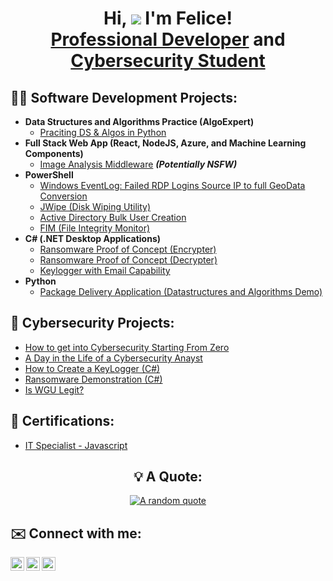 <div align="center">
  <h1>
    
  Hi, ![](https://user-images.githubusercontent.com/18350557/176309783-0785949b-9127-417c-8b55-ab5a4333674e.gif) I'm Felice!
  <br/>
      <a href="https://github.com/DL14m">Professional Developer</a> and 
      <a href="">Cybersecurity Student</a> 
  </h1>
</div>

  <h2> 👨‍💻 Software Development Projects:</h2>
  
  - <b>Data Structures and Algorithms Practice (AlgoExpert)</b>
    - [Praciting DS & Algos in Python](https://github.com/joshmadakor1/Algorithms-Practice)
  - <b>Full Stack Web App (React, NodeJS, Azure, and Machine Learning Components)</b>
    - [Image Analysis Middleware](https://github.com/joshmadakor1/4chan-Image-Analysis-Middleware-C964) <b><i>(Potentially NSFW)</b></i>
  - <b>PowerShell</b>
    - [Windows EventLog: Failed RDP Logins Source IP to full GeoData Conversion](https://github.com/joshmadakor1/Sentinel-Lab)
    - [JWipe (Disk Wiping Utility)](https://github.com/joshmadakor1/Jwipe.PowerShell)
    - [Active Directory Bulk User Creation](https://github.com/joshmadakor1/AD_PS)
    - [FIM (File Integrity Monitor)](https://github.com/joshmadakor1/PowerShell-Integrity-FIM)
  - <b>C# (.NET Desktop Applications)</b>
    - [Ransomware Proof of Concept (Encrypter)](https://github.com/joshmadakor1/EncrypterPOC)
    - [Ransomware Proof of Concept (Decrypter)](https://github.com/joshmadakor1/DecrypterPOC)
    - [Keylogger with Email Capability](https://github.com/joshmadakor1/Key-Logger-With-Email)
  - <b>Python</b>
    - [Package Delivery Application (Datastructures and Algorithms Demo)](https://github.com/joshmadakor1/Package-Delivery-Pathfinding-Algorithm)
  
  <h2> 👾 Cybersecurity Projects:</h2>
  
  - [How to get into Cybersecurity Starting From Zero](https://www.youtube.com/watch?v=a83ASGn_V_s)
  - [A Day in the Life of a Cybersecurity Anayst](https://www.youtube.com/watch?v=uHy3oM7NnoU)
  - [How to Create a KeyLogger (C#)](https://www.youtube.com/watch?v=N-L9hklSlNk)
  - [Ransomware Demonstration (C#)](https://www.youtube.com/watch?v=OfvdQeh79s0)
  - [Is WGU Legit?](https://www.youtube.com/watch?v=E2MwRWxDBkA)
  
  <h2> 🎯 Certifications:</h2>
  
  - [IT Specialist - Javascript](https://www.youtube.com/watch?v=a83ASGn_V_s)

  <div align="center">
  
  ## 💡 A Quote:
    
  [![A random quote](https://quotes-github-readme.vercel.app/api?type=horizontal&theme=dark)](https://github.com/piyushsuthar/github-readme-quotes)
  </div>
  
  <h2> ✉️ Connect with me:</h2>
  
  [<img align="left" alt="JoshMadakor | Twitter" width="22px" src="https://cdn.simpleicons.org/twitter/1D9BF0" />][twitter]
  [<img align="left" alt="JoshMadakor | Instagram" width="22px" src="https://cdn.simpleicons.org/instagram/E4405F" />][instagram]
  [<img align="left" alt="JoshMadakor | LinkedIn" width="22px" src="https://cdn.simpleicons.org/linkedin/0A66C2" />][linkedin]
  
  [twitter]: https://twitter.com/joshmadakor
  [instagram]: https://www.instagram.com/joshmadakor/
  [linkedin]: https://linkedin.com/in/joshmadakor


<!--
**joshmadakor1/joshmadakor1** is a ✨ _special_ ✨ repository because its `README.md` (this file) appears on your GitHub profile.

Here are some ideas to get you started:

- 🔭 I’m currently working on ...
- 🌱 I’m currently learning ...
- 👯 I’m looking to collaborate on ...
- 🤔 I’m looking for help with ...
- 💬 Ask me about ...
- 📫 How to reach me: ...
- 😄 Pronouns: ...
- ⚡ Fun fact: ...
-->
